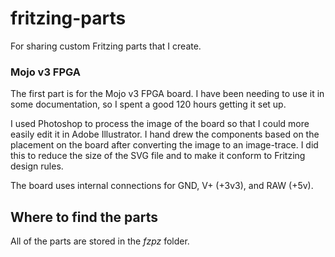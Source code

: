 # fritzing-parts
For sharing custom Fritzing parts that I create.

### Mojo v3 FPGA
The first part is for the Mojo v3 FPGA board. I have been needing to use it in some documentation, so I spent a good 120 hours getting it set up.

I used Photoshop to process the image of the board so that I could more easily edit it in Adobe Illustrator. I hand drew the components based on the placement on the board after converting the image to an image-trace. I did this to reduce the size of the SVG file and to make it conform to Fritzing design rules.

The board uses internal connections for GND, V+ (+3v3), and RAW (+5v).

## Where to find the parts

All of the parts are stored in the *fzpz* folder.
